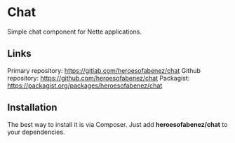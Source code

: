 Chat
==============

Simple chat component for Nette applications.

Links
-----

Primary repository: https://gitlab.com/heroesofabenez/chat
Github repository: https://github.com/heroesofabenez/chat
Packagist: https://packagist.org/packages/heroesofabenez/chat

Installation
------------
The best way to install it is via Composer. Just add **heroesofabenez/chat** to your dependencies.
